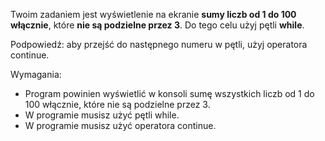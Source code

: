 Twoim zadaniem jest wyświetlenie na ekranie **sumy liczb od 1 do 100 włącznie**,
które **nie są podzielne przez 3**. Do tego celu użyj pętli **while**.

Podpowiedź: aby przejść do następnego numeru w pętli, użyj operatora continue.

Wymagania:

- Program powinien wyświetlić w konsoli sumę wszystkich liczb od 1 do 100 włącznie, które nie są podzielne przez 3.
- W programie musisz użyć pętli while.
- W programie musisz użyć operatora continue.
